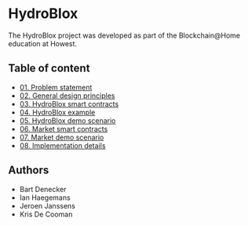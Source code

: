 # HydroBlox

The HydroBlox project was developed as part of the Blockchain@Home education at Howest.

## Table of content
- [01. Problem statement](docs/01.problem-statement.md)
- [02. General design principles](docs/02-general-design-principles.md)
- [03. HydroBlox smart contracts](docs/03-hydroblox-smart-contracts.md)
- [04. HydroBlox example](docs/04-hydroblox-example.md)
- [05. HydroBlox demo scenario](docs/05-hydroblox-demo-scenario.md)
- [06. Market smart contracts](docs/06-market-smart-contracts.md)
- [07. Market demo scenario](docs/07-market-demo-scenario.md)
- [08. Implementation details](docs/08-implementation-details.md)

## Authors

- Bart Denecker
- Ian Haegemans
- Jeroen Janssens
- Kris De Cooman
